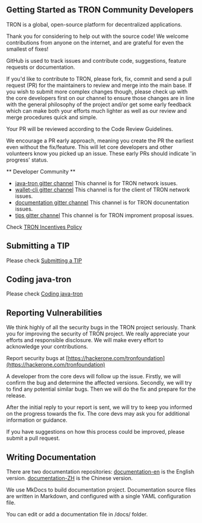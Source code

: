 
## Getting Started as TRON Community Developers

TRON is a global, open-source platform for decentralized applications.

Thank you for considering to help out with the source code! We welcome contributions from anyone on the internet, and are grateful for even the smallest of fixes!

GitHub is used to track issues and contribute code, suggestions, feature requests or documentation.

If you'd like to contribute to TRON, please fork, fix, commit and send a pull request (PR) for the maintainers to review and merge into the main base. If you wish to submit more complex changes though, please check up with the core developers first on our channel to ensure those changes are in line with the general philosophy of the project and/or get some early feedback which can make both your efforts much lighter as well as our review and merge procedures quick and simple.

Your PR will be reviewed according to the Code Review Guidelines.

We encourage a PR early approach, meaning you create the PR the earliest even without the fix/feature. This will let core developers and other volunteers know you picked up an issue. These early PRs should indicate 'in progress' status.

** Developer Community **

* [java-tron gitter channel](https://gitter.im/tronprotocol/allcoredev)
This channel is for TRON network issues.
* [wallet-cli gitter channel](https://gitter.im/tronprotocol/wallet-cli)
This channel is for the client of TRON network issues.
* [documentation gitter channel](https://gitter.im/tronprotocol/documentation)
This channel is for TRON docunentation issues.
* [tips gitter channel](https://gitter.im/tronprotocol/TIPs)
This channel is for TRON improment proposal issues.

Check [TRON Incentives Policy](incentives.md)

## Submitting a TIP

Please check [Submitting a TIP](./tips.md)

## Coding java-tron

Please check [Coding java-tron](./java-tron.md)

## Reporting Vulnerabilities

We think highly of all the security bugs in the TRON project seriously. Thank you for improving the security of TRON project. We really appreciate your efforts and responsible disclosure. We will make every effort to acknowledge your contributions.

Report security bugs at [https://hackerone.com/tronfoundation](https://hackerone.com/tronfoundation)

A developer from the core devs will follow up the issue. Firstly, we will confirm the bug and determine the affected versions. Secondly, we will try to find any potential similar bugs. Then we will do the fix and prepare for the release.

After the initial reply to your report is sent, we will try to keep you informed on the progress towards the fix. The core devs may ask you for additional information or guidance.

If you have suggestions on how this process could be improved, please submit a pull request.

## Writing Documentation

There are two documentation repositories:
[documentation-en](https://github.com/tronprotocol/documentation-en) is the English version.
[documentation-ZH](https://github.com/tronprotocol/documentation-ZH) is the Chinese version.

We use MkDocs to build documentation project. Documentation source files are written in Markdown, and configured with a single YAML configuration file.

You can edit or add a documentation file in /docs/ folder.

